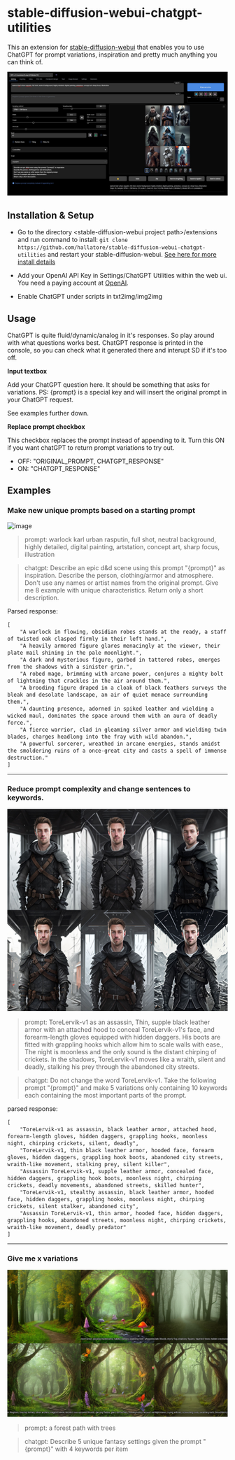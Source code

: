 # stable-diffusion-webui-chatgpt-utilities
This an extension for [stable-diffusion-webui](https://github.com/AUTOMATIC1111/stable-diffusion-webui) that enables you to use ChatGPT for prompt variations, inspiration and pretty much anything you can think of.

![image](images/ui.jpg)

## Installation & Setup

- Go to the directory \<stable-diffusion-webui project path\>/extensions and run command  to install: `git clone https://github.com/hallatore/stable-diffusion-webui-chatgpt-utilities` and restart your stable-diffusion-webui.
[See here for more install details](https://github.com/AUTOMATIC1111/stable-diffusion-webui/wiki/Extensions)

- Add your OpenAI API Key in Settings/ChatGPT Utilities within the web ui. You need a paying account at  [OpenAI](https://platform.openai.com/account/billing/overview).

- Enable ChatGPT under scripts in txt2img/img2img

## Usage

ChatGPT is quite fluid/dynamic/analog in it's responses. So play around with what questions works best. ChatGPT response is printed in the console, so you can check what it generated there and interupt SD if it's too off.

**Input textbox**

Add your ChatGPT question here. It should be something that asks for variations. 
PS: {prompt} is a special key and will insert the original prompt in your ChatGPT request.

See examples further down.

**Replace prompt checkbox**

This checkbox replaces the prompt instead of appending to it. Turn this ON if you want chatGPT to return prompt variations to try out.
- OFF: "ORIGINAL_PROMPT, CHATGPT_RESPONSE"
- ON: "CHATGPT_RESPONSE"

## Examples

### Make new unique prompts based on a starting prompt

![image](images/example_4.png)

> prompt: warlock karl urban rasputin, full shot, neutral background, highly detailed, digital painting, artstation, concept art, sharp focus, illustration

> chatgpt: Describe an epic d&d scene using this prompt "{prompt}" as inspiration. 
Describe the person, clothing/armor and atmosphere.
Don't use any names or artist names from the original prompt. 
Give me 8 example with unique characteristics. 
Return only a short description.

Parsed response:

    [
        "A warlock in flowing, obsidian robes stands at the ready, a staff of twisted oak clasped firmly in their left hand.",
        "A heavily armored figure glares menacingly at the viewer, their plate mail shining in the pale moonlight.",
        "A dark and mysterious figure, garbed in tattered robes, emerges from the shadows with a sinister grin.",
        "A robed mage, brimming with arcane power, conjures a mighty bolt of lightning that crackles in the air around them.",
        "A brooding figure draped in a cloak of black feathers surveys the bleak and desolate landscape, an air of quiet menace surrounding them.",
        "A daunting presence, adorned in spiked leather and wielding a wicked maul, dominates the space around them with an aura of deadly force.",
        "A fierce warrior, clad in gleaming silver armor and wielding twin blades, charges headlong into the fray with wild abandon.",
        "A powerful sorcerer, wreathed in arcane energies, stands amidst the smoldering ruins of a once-great city and casts a spell of immense destruction."
    ]

---

### Reduce prompt complexity and change sentences to keywords.

![image](images/example_3.jpg)

> prompt: ToreLervik-v1 as an assassin, Thin, supple black leather armor with an attached hood to conceal ToreLervik-v1's face, and forearm-length gloves equipped with hidden daggers. His boots are fitted with grappling hooks which allow him to scale walls with ease., The night is moonless and the only sound is the distant chirping of crickets. In the shadows, ToreLervik-v1 moves like a wraith, silent and deadly, stalking his prey through the abandoned city streets.

> chatgpt: Do not change the word ToreLervik-v1. Take the following prompt "{prompt}" and make 5 variations only containing 10 keywords each containing the most important parts of the prompt.

parsed response:

    [
        "ToreLervik-v1 as assassin, black leather armor, attached hood, forearm-length gloves, hidden daggers, grappling hooks, moonless night, chirping crickets, silent, deadly",
        "ToreLervik-v1, thin black leather armor, hooded face, forearm gloves, hidden daggers, grappling hook boots, abandoned city streets, wraith-like movement, stalking prey, silent killer",
        "Assassin ToreLervik-v1, supple leather armor, concealed face, hidden daggers, grappling hook boots, moonless night, chirping crickets, deadly movements, abandoned streets, skilled hunter",
        "ToreLervik-v1, stealthy assassin, black leather armor, hooded face, hidden daggers, grappling hooks, moonless night, chirping crickets, silent stalker, abandoned city",
        "Assassin ToreLervik-v1, thin armor, hooded face, hidden daggers, grappling hooks, abandoned streets, moonless night, chirping crickets, wraith-like movement, deadly predator"
    ]

---

### Give me x variations

![image](images/example_1.png)

> prompt: a forest path with trees

> chatgpt: Describe 5 unique fantasy settings given the prompt "{prompt}" with 4 keywords per item